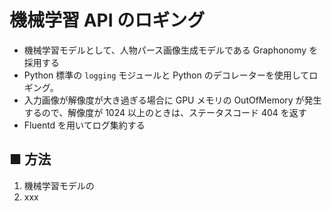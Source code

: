 # 機械学習 API のロギング

- 機械学習モデルとして、人物パース画像生成モデルである Graphonomy を採用する
- Python 標準の `logging` モジュールと Python のデコレーターを使用してロギング。
- 入力画像が解像度が大き過ぎる場合に GPU メモリの OutOfMemory が発生するので、解像度が 1024 以上のときは、ステータスコード 404 を返す
- Fluentd を用いてログ集約する

## ■ 方法

1. 機械学習モデルの
1. xxx